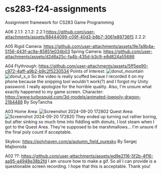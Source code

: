 # cs283-f24-assignments
Assignment framework for CS283 Game Programming

A06
2.1.1:
2.1.2:
2.2.1:https://github.com/user-attachments/assets/88444099-c09f-40d3-b8b7-3061e89736f5
2.2.2:

A05
Rigid Camera:
https://github.com/user-attachments/assets/9e7a9b4a-5156-443f-ac9a-85851e034b03
Spring Camera:
https://github.com/user-attachments/assets/d2d6a25c-fa4b-435d-b3c9-e8d824a55686

A04
Flythrough: https://github.com/user-attachments/assets/5ff5ee90-c972-4aff-a9b2-b9c2f5230534
Points of Interest:
![donut_mountain](https://github.com/user-attachments/assets/6e971077-83b7-4bad-b513-305972d050b1)
![donut_x_o](https://github.com/user-attachments/assets/f0d8eef1-bc53-4614-90b9-d62168487e86)
So the video is really scuffed becaue I recorded it on my phone because the snipping tool wouldn't work(?) and I forgot my Unity password. I really apologize for the horrible quality. Also, I'm unsure what exactly happened to my game screen.
Character: https://www.turbosquid.com/3d-models/animated-lowpoly-dragon-2184488
By SoyTancha

A03
Home Area: ![Screenshot 2024-09-20 172802](https://github.com/user-attachments/assets/e93c8685-0d76-455b-a4f2-813b2ba1b747)
Quest Area: ![Screenshot 2024-09-20 172820](https://github.com/user-attachments/assets/95189352-f671-4e78-80ef-2cfd7d35f7fc)
They ended up turning out rather boring, but after sinking so much time into fiddling with donuts, I lost steam when I got to the Quest Area. They're supposed to be marshmallows... I'm unsure if the final poly count if acceptable.

Skybox: https://polyhaven.com/a/autumn_field_puresky
By Sergej Majboroda


A02
??: https://github.com/user-attachments/assets/ed9e2116-5f2b-4f16-aa95-a4948e38b2fd
I am unsure how to make a gif. So all I can provide is a questionable screen recording. I hope that this is acceptable.
Thank you!
